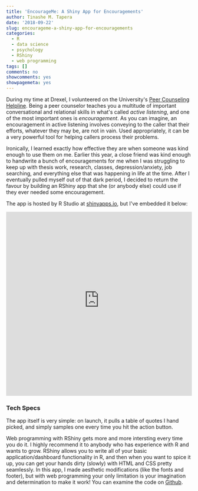 ```yaml
---
title: 'EncourageMe: A Shiny App for Encouragements'
author: Tinashe M. Tapera
date: '2018-09-22'
slug: encourageme-a-shiny-app-for-encouragements
categories:
  - R
  - data science
  - psychology
  - RShiny
  - web programming
tags: []
comments: no
showcomments: yes
showpagemeta: yes
---
```


During my time at Drexel, I volunteered on the University's <a href=https://drexel.edu/counselingandhealth/counseling-center/peer-counseling/>Peer Counseling Helpline</a>. Being a peer counselor teaches you a multitude of important conversational and relational skills in what's called <i>active listening</i>, and one of the most important ones is <i>encouragement</i>. As you can imagine, an encouragement in active listening involves conveying to the caller that their efforts, whatever they may be, are not in vain. Used appropriately, it can be a very powerful tool for helping callers process their problems.

Ironically, I learned exactly how effective they are when someone was kind enough to use them on me. Earlier this year, a close friend was kind enough to handwrite a bunch of encouragements for me when I was struggling to keep up with thesis work, research, classes, depression/anxiety, job searching, and everything else that was happening in life at the time. After I eventually pulled myself out of that dark period, I decided to return the favour by building an RShiny app that she (or anybody else) could use if they ever needed some encouragement. 

The app is hosted by R Studio at <a href=https://tinashemtapera.shinyapps.io/encouragemeshiny/>shinyapps.io</a>, but I've embedded it below:

<script type="text/javascript" src="iframeResizer.min.js"></script>
<style>
  iframe {
    min-width: 100%;
  }
</style>
<iframe id="myIframe" src="https://tinashemtapera.shinyapps.io/encouragemeshiny" scrolling="yes" frameborder="no" height=500px></iframe>
<script>
  iFrameResize({
    heightCalculationMethod: 'taggedElement'
  });
</script>

### Tech Specs

The app itself is very simple: on launch, it pulls a table of quotes I hand picked, and simply samples one every time you hit the action button. 

Web programming with RShiny gets more and more intersting every time you do it. I highly recommend it to anybody who has experience with R and wants to grow. RShiny allows you to write all of your basic application/dashboard functionality in R, and then when you want to spice it up, you can get your hands dirty (slowly) with HTML and CSS pretty seamlessly. In this app, I made aesthetic modifications (like the fonts and footer), but with web programming your only limitation is your imagination and determination to make it work! You can examine the code on <a href=https://github.com/TinasheMTapera/EncourageMeShiny>Github</a>.